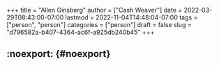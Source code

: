 +++
title = "Allen Ginsberg"
author = ["Cash Weaver"]
date = 2022-03-29T08:43:00-07:00
lastmod = 2022-11-04T14:48:04-07:00
tags = ["person", "person"]
categories = ["person"]
draft = false
slug = "d796582a-b407-4364-ac6f-a925db240b45"
+++

## :noexport: {#noexport}
